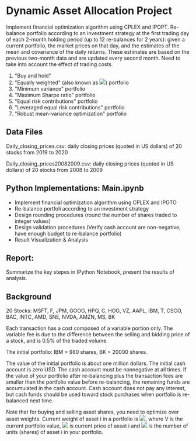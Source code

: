 # Dynamic Asset Allocation Project
Implement financial optimization algorithm using CPLEX and IPOPT. Re-balance portfolio according to an investment strategy at the first trading day of each 2-month holding period (up to 12 re-balances for 2 years): given a current portfolio, the market prices on that day, and the estimates of the mean and covariance of the daily returns. These estimates are based on the previous two-month data and are updated every second month.
Need to take into account the effect of trading costs.

1. "Buy and hold"  
2. "Equally weighted" (also known as <img src="https://render.githubusercontent.com/render/math?math=\frac{1}{n}">) portfolio  
3. "Minimum variance" portfolio  
4. "Maximum Sharpe ratio" portfolio  
5. "Equal risk contributions" portfolio  
6. "Leveraged equal risk contributions" portfolio  
7. "Robust mean-variance optimization" portfolio 

## Data Files 

Daily_closing_prices.csv: daily closing prices (quoted in US dollars) of 20 stocks from 2019 to 2020

Daily_closing_prices20082009.csv: daily closing prices (quoted in US dollars) of 20 stocks from 2008 to 2009

## Python Implementations: Main.ipynb  

* Implement financial optimization algorithm using CPLEX and IPOTO
* Re-balance portfoli according to an investment strategy 
* Design rounding procedures (round the number of shares traded to integer values)
* Design validation procedures (Verify cash account are non-negative, have enough budget to re-balance portfolio)
* Result Visualization & Analysis


## Report:
Summarize the key stepes in IPython Notebook, present the results of analysis.

## Background
20 Stocks: MSFT, F, JPM, GOOG, HPQ, C, HOG, VZ, AAPL, IBM, T, CSCO, BAC, INTC, AMD, SNE, NVDA, AMZN, MS, BK

Each transaction has a cost composed of a variable portion only. The variable fee is due to the
difference between the selling and bidding price of a stock, and is 0.5% of the traded volume.

The initial portfolio: IBM = 980 shares, BK = 20000 shares.

The value of the initial portfolio is about one million dollars. The initial cash account is zero USD. The cash account must be nonnegative at all times. If the value of
your portfolio after re-balancing plus the transaction fees are smaller than the portfolio value before re-balancing, the remaining funds are accumulated in the cash account.
Cash account does not pay any interest, but cash funds should be used toward stock purchases when portfolio is re-balanced next time.

Note that for buying and selling asset shares, you need to optimize over asset weights. Current
weight of asset i in a portfolio is <img src="http://chart.googleapis.com/chart?cht=tx&chl= w_i = \frac{v_i x_i}{V}">, where
V is the current portfolio value,
<img src="http://chart.googleapis.com/chart?cht=tx&chl= v_i"> is current price of asset i and <img src="http://chart.googleapis.com/chart?cht=tx&chl= x_i">
is the number of units (shares) of asset i in your portfolio.
 
  
 
